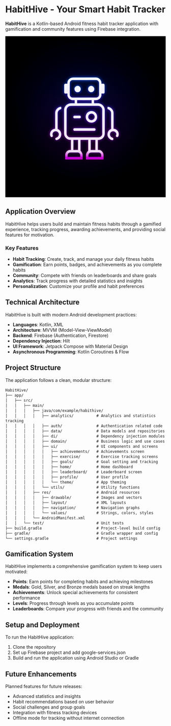 # HabitHive - Your Smart Habit Tracker

**HabitHive** is a Kotlin-based Android fitness habit tracker application with gamification and community features using Firebase integration.

![HabitHive Logo](generated-icon.png)

## Application Overview

HabitHive helps users build and maintain fitness habits through a gamified experience, tracking progress, awarding achievements, and providing social features for motivation.

### Key Features

- **Habit Tracking**: Create, track, and manage your daily fitness habits
- **Gamification**: Earn points, badges, and achievements as you complete habits
- **Community**: Compete with friends on leaderboards and share goals
- **Analytics**: Track progress with detailed statistics and insights
- **Personalization**: Customize your profile and habit preferences

## Technical Architecture

HabitHive is built with modern Android development practices:

- **Languages**: Kotlin, XML
- **Architecture**: MVVM (Model-View-ViewModel)
- **Backend**: Firebase (Authentication, Firestore)
- **Dependency Injection**: Hilt
- **UI Framework**: Jetpack Compose with Material Design
- **Asynchronous Programming**: Kotlin Coroutines & Flow

## Project Structure

The application follows a clean, modular structure:

```
HabitHive/
├── app/
│   ├── src/
│   │   ├── main/
│   │   │   ├── java/com/example/habithive/
│   │   │   │   ├── analytics/          # Analytics and statistics tracking
│   │   │   │   ├── auth/               # Authentication related code
│   │   │   │   ├── data/               # Data models and repositories
│   │   │   │   ├── di/                 # Dependency injection modules
│   │   │   │   ├── domain/             # Business logic and use cases
│   │   │   │   ├── ui/                 # UI components and screens
│   │   │   │   │   ├── achievements/   # Achievements screen
│   │   │   │   │   ├── exercise/       # Exercise tracking screens
│   │   │   │   │   ├── goals/          # Goal setting and tracking
│   │   │   │   │   ├── home/           # Home dashboard
│   │   │   │   │   ├── leaderboard/    # Leaderboard screen
│   │   │   │   │   ├── profile/        # User profile
│   │   │   │   │   └── theme/          # App theming
│   │   │   │   └── utils/              # Utility functions
│   │   │   ├── res/                    # Android resources
│   │   │   │   ├── drawable/           # Images and vectors
│   │   │   │   ├── layout/             # XML layouts
│   │   │   │   ├── navigation/         # Navigation graphs
│   │   │   │   └── values/             # Strings, colors, styles
│   │   │   └── AndroidManifest.xml
│   │   └── test/                       # Unit tests
├── build.gradle                        # Project-level build config
├── gradle/                             # Gradle wrapper and config
└── settings.gradle                     # Project settings
```

## Gamification System

HabitHive implements a comprehensive gamification system to keep users motivated:

- **Points**: Earn points for completing habits and achieving milestones
- **Medals**: Gold, Silver, and Bronze medals based on streak lengths
- **Achievements**: Unlock special achievements for consistent performance
- **Levels**: Progress through levels as you accumulate points
- **Leaderboards**: Compare your progress with friends and the community

## Setup and Deployment

To run the HabitHive application:

1. Clone the repository
2. Set up Firebase project and add google-services.json
3. Build and run the application using Android Studio or Gradle

## Future Enhancements

Planned features for future releases:

- Advanced statistics and insights
- Habit recommendations based on user behavior
- Social challenges and group goals
- Integration with fitness tracking devices
- Offline mode for tracking without internet connection